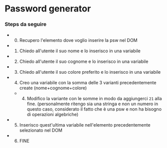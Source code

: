 # Password generator

### Steps da seguire

- 0.  Recupero l'elemento dove voglio inserire la psw nel DOM
- 1.  Chiedo all'utente il suo nome e lo inserisco in una variabile
- 2.  Chiedo all'utente il suo cognome e lo inserisco in una variabile
- 3.  Chiedo all'utente il suo colore preferito e lo inserisco in una variabile
- 4.  Creo una variabile con la somma delle 3 varianti precedentemente create (nome+cognome+colore)
  - 4.  Modifico la variante con le somme in modo da aggiungerci `21` alla fine. (personalmente ritengo sia una stringa e non un numero in questo caso, considerato il fatto che è una psw e non ha bisogno di operazioni algebriche)
- 5. Inserisco quest'ultima variabile nell'elemento precedentemente selezionato nel DOM
- 6. FINE
